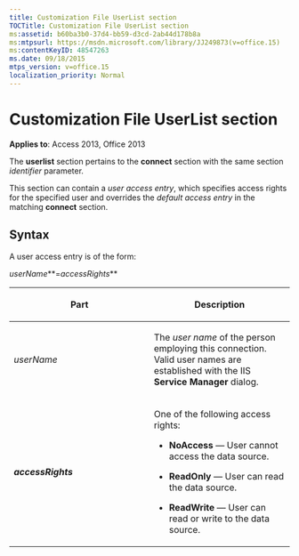 ```yaml
---
title: Customization File UserList section
TOCTitle: Customization File UserList section
ms:assetid: b60ba3b0-37d4-bb59-d3cd-2ab44d178b8a
ms:mtpsurl: https://msdn.microsoft.com/library/JJ249873(v=office.15)
ms:contentKeyID: 48547263
ms.date: 09/18/2015
mtps_version: v=office.15
localization_priority: Normal
---
```


# Customization File UserList section


**Applies to**: Access 2013, Office 2013

The **userlist** section pertains to the **connect** section with the same section *identifier* parameter.

This section can contain a *user access entry*, which specifies access rights for the specified user and overrides the *default* *access entry* in the matching **connect** section.

## Syntax

A user access entry is of the form:

*userName***=*accessRights***

<table>
<colgroup>
<col style="width: 50%" />
<col style="width: 50%" />
</colgroup>
<thead>
<tr class="header">
<th><p>Part</p></th>
<th><p>Description</p></th>
</tr>
</thead>
<tbody>
<tr class="odd">
<td><p><em>userName</em></p></td>
<td><p>The <em>user name</em> of the person employing this connection. Valid user names are established with the IIS <strong>Service Manager</strong> dialog.</p></td>
</tr>
<tr class="even">
<td><p><strong><em>accessRights</em></strong></p></td>
<td><p>One of the following access rights:<br />
</p>
<ul>
<li><p><strong>NoAccess</strong> — User cannot access the data source.</p></li>
<li><p><strong>ReadOnly</strong> — User can read the data source.</p></li>
<li><p><strong>ReadWrite</strong> — User can read or write to the data source.</p></li>
</ul>
<p></p></td>
</tr>
</tbody>
</table>

